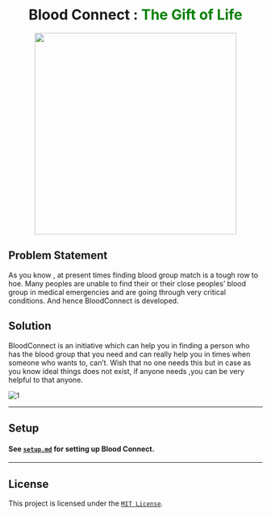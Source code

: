 <div align="center">
  
  # Blood Connect : <span style="color:green">The Gift of Life</span>

<img src="https://user-images.githubusercontent.com/76155456/167152740-c65ab08b-ae0a-4fc0-9c6c-31a039e669d9.png" width="400px" />
</div>

## Problem Statement

As you know , at present times finding blood group match is a tough row to hoe. Many peoples are unable to find their or their close peoples’ blood group in medical emergencies and are going through very critical conditions.
And hence BloodConnect is developed.

## Solution

BloodConnect is an initiative which can help you in finding a person who has the blood group that you need and can really help you in times when someone who wants to, can’t.
Wish that no one needs this but in case as you know ideal things does not exist, if anyone needs ,you can be very helpful to that anyone.

![1](https://user-images.githubusercontent.com/76155456/167236921-c31be9b0-4ba8-4c2f-982f-42b59ec62e2b.png)

---

## Setup

#### See [`setup.md`](https://github.com/pulkit-30/BloodConnect/blob/master/setup.md) for setting up Blood Connect.

---

## License

This project is licensed under the [`MIT License`](https://github.com/pulkit-30/BloodConnect/blob/master/LICENSE).
